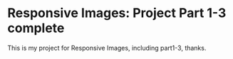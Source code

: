 # Responsive Images: Project Part 1-3 complete #

This is my project for Responsive Images, including part1-3, thanks.